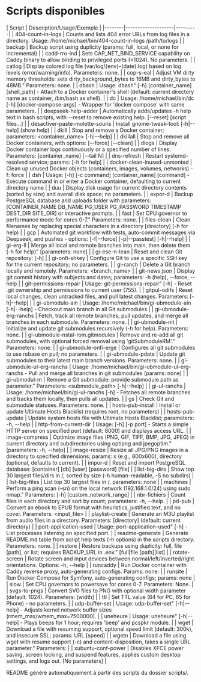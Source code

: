 # Scripts disponibles

| Script | Description/Usage/Exemple |
|--------|--------------------|---------|
| 404-count-in-logs | Counts and lists 404 error URLs from log files in a directory. Usage: /home/michael/bin/404-count-in-logs /path/to/logs |
| backup | Backup script using duplicity (params: full, local, or none for incremental) |
| cadd-rro-ind | Sets CAP_NET_BIND_SERVICE capability on Caddy binary to allow binding to privileged ports (<1024). No parameters. |
| catlog | Display colored log file (var/log/{env}-{date}.log) based on log levels (error/warning/info). Parameters: none. |
| cop-s-eal | Adjust VM dirty memory thresholds: sets dirty_background_bytes to 16MB and dirty_bytes to 48MB." Parameters: none. |
| dbash | Usage: dbash" [-h] [container_name] [shell_path] - Attach to a Docker container's shell (default: current directory name as container, /bin/bash as shell). |
| dc | Usage: /home/michael/bin/dc [-h] [docker-compose-args] - Wrapper for 'docker compose' with same parameters. |
| deepseek-help-adder | Automatically adds/updates -h help text in bash scripts, with --reset to remove existing help. [--reset] [script files...] |
| desactiver-paste-molette-souris | Install gnome-tweak-tool: [-h|--help] (show help) |
| dkill | Stop and remove a Docker container; parameters: <container_name> [-h|--help] |
| dkillall | Stop and remove all Docker containers, with options: [--force] [--clean] |
| dlogs | Display Docker container logs continuously or a specified number of lines. Parameters: [container_name] [--tail N] |
| dns-refresh | Restart systemd-resolved service; params: [-h for help] |
| docker-clean-inused-unmonted | Clean up unused Docker objects (containers, images, volumes, networks) -f: force |
| dsh | Usage: [-h] [-c command] [container_name] [command] - Execute command in or enter a Docker container, defaulting to current directory name |
| duu | Display disk usage for current directory contents (sorted by size) and overall disk space; no parameters. |
| expor-d | Backup PostgreSQL database and uploads folder with parameters: [CONTAINER_NAME DB_NAME PG_USER PG_PASSWORD TIMESTAMP DEST_DIR SITE_DIR] or interactive prompts. |
| fast | Set CPU governor to performance mode for cores 0-7." Parameters: none. |
| files-clean | Clean filenames by replacing special characters in a directory [directory] (-h for help) |
| gcp | Automated git workflow with tests, auto-commit messages via Deepseek, and pushes - options: [-f|--force] [-p|--passtest] [-h|--help] |
| gi-erg-ll | Merge all local and remote branches into main, then delete them (-h for help)" [parameters: none] |
| gi-ese-n-lean | Reset and clean Git repository: [-h] |
| gi-onfi-shkey | Configure Git to use a specific SSH key for the current repository; no parameters. |
| gi-ranch | Delete a Git branch locally and remotely. Parameters: <branch_name> |
| git-news.json | Display git commit history with subjects and dates; parameters: -h (help), --force, --help |
| git-permissions-repair | Usage: git-permissions-repair" [-h] - Reset .git ownership and permissions to current user (755). |
| gitpul-odifs | Reset local changes, clean untracked files, and pull latest changes. Parameters: [-h|--help] |
| gi-ubmodule-ain | Usage: /home/michael/bin/gi-ubmodule-ain [-h|--help] - Checkout main branch in all Git submodules |
| gi-ubmodule-erg-ranchs | Fetch, track all remote branches, pull updates, and merge all branches in each submodule. Parameters: none. |
| gi-ubmodule-nit | Initialize and update git submodules recursively (-h for help). Parameters: none. |
| gi-ubmodule-nstal-rom.gitmodules | Remove and re-add all git submodules, with optional forced removal using 'gitSubmoduleRM'." Parameters: none. |
| gi-ubmodule-onfi-erge | Configures all git submodules to use rebase on pull; no parameters. |
| gi-ubmodule-pdate | Update git submodules to their latest main branch versions. Parameters: none. |
| gi-ubmodule-ul-erg-ranchs | Usage: /home/michael/bin/gi-ubmodule-ul-erg-ranchs - Pull and merge all branches in git submodules (params: none) |
| gi-ubmodul-m | Remove a Git submodule: provide submodule path as parameter." Parameters: <submodule_path> [-h|--help] |
| gi-ul-ranchs | Usage: /home/michael/bin/gi-ul-ranchs [-h] - Fetches all remote branches and tracks them locally, then pulls all updates. |
| gs | Check Git and submodule statuses. Parameters: none. |
| hosts-pub-install | Install or update Ultimate Hosts Blacklist (requires root, no parameters) |
| hosts-pub-update | Update system hosts file with Ultimate Hosts Blacklist; parameters: -h, --help |
| http-from-current-dir | Usage: [-h] [-p port] - Starts a simple HTTP server on specified port (default: 8000) and displays access URL. |
| image-compress | Optimize image files (PNG, GIF, TIFF, BMP, JPG, JPEG) in current directory and subdirectories using optipng and jpegoptim." [parameters: -h, --help] |
| image-resize | Resize all JPG/PNG images in a directory to specified dimensions; params: <width>x<height> (e.g., 800x600), directory (optional, defaults to current). |
| impor-d | Reset and import PostgreSQL database: [container] [db] [user] [password] [file] |
| list-big-dirs | Show top 30 largest files/dirs in /, sorted by size (-h human-readable, -S no subdirs) |
| list-big-files | List top 30 largest files in /, parameters: none |
| machines | Perform a ping scan (-sn) on the local network (192.168.1.0/24) using sudo nmap." Parameters: [-h] [custom_network_range] |
| nbr-fichiers | Count files in each directory and sort by count; parameters: -h, --help. |
| pd-pub | Convert an ebook to EPUB format with heuristics, justified text, and no cover. Parameters: <input_file> |
| playlist-create | Generate an M3U playlist from audio files in a directory. Parameters: [directory] (default: current directory) |
| port-application-used | Usage: port-application-used" [-h] <port> - List processes listening on specified port. |
| readme-generate | Generate README.md table from script help texts (-h options) in the scripts directory. Parameters: none. |
| restore | Restore backups using duplicity: full, file [path], or list; requires BACKUP_URL in .env." [full|file [path]|list] |
| rotate-screen | Rotate screen and input devices between normal/left/inverted/right orientations. Options: -h, --help |
| runcaddy | Run Docker container with Caddy reverse proxy, auto-generating configs. Params: none. |
| runsite | Run Docker Compose for Symfony, auto-generating configs; params: none |
| slow | Set CPU governors to powersave for cores 0-7. Parameters: None. |
| svgs-to-pngs | Convert SVG files to PNG with optional width parameter (default: 1024). Parameters: [width] |
| ttl | Set TTL value (64 for PC, 65 for Phone) - no parameters. |
| udp-buffer-set | Usage: udp-buffer-set" [-h|--help] - Adjusts kernel network buffer sizes (rmem_max/wmem_max=7500000). |
| uneheure | Usage: uneheure" [-h|--help] - Plays beeps for 1 hour; requires 'beep' and pcspkr module. |
| wget | Download a file with resuming support, optional speed limit (default: 300k), and insecure SSL; params: URL [speed] |
| wgetn | Download a file using wget with resume support (-c) and content-disposition, takes a single URL parameter." Parameters: <URL> |
| xubuntu-conf-power | Disables XFCE power saving, screen locking, and suspend features, applies custom desktop settings, and logs out. [No parameters] |

README généré automatiquement à partir des scripts du dossier scripts/.
